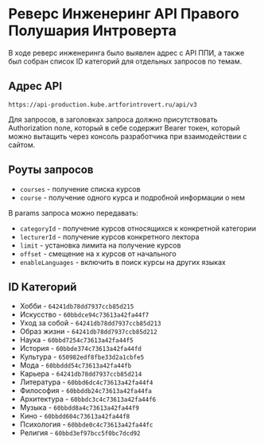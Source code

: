 # Реверс Инженеринг API Правого Полушария Интроверта

В ходе реверс инженеринга было выявлен адрес с API ППИ, а также был собран список ID категорий для отдельных запросов по темам.

## Адрес API

`https://api-production.kube.artforintrovert.ru/api/v3`

Для запросов, в заголовках запроса должно присутствовать Authorization поле, который в себе содержит Bearer токен, который можно вытащить через консоль разработчика при взаимодействии с сайтом.

## Роуты запросов

- `courses` - получение списка курсов
- `course` - получение одного курса и подробной информации о нем

В params запроса можно передавать:

- `categoryId` - получение курсов относящихся к конкретной категории
- `lecturerId` - получение курсов конкретного лектора
- `limit` - установка лимита на получение курсов
- `offset` - смещение на x курсов от начального
- `enableLanguages` - включить в поиск курсы на других языках

## ID Категорий

- Хобби - `64241db78dd7937ccb85d215`
- Искусство - `60bbdce94c73613a42fa44f7`
- Уход за собой - `64241db78dd7937ccb85d213`
- Образ жизни - `64241db78dd7937ccb85d212`
- Наука - `60bbd7254c73613a42fa44f5`
- История - `60bbde374c73613a42fa44fd`
- Культура - `650982edf8fbe33d2a1cbfe5`
- Мода - `60bbddd54c73613a42fa44fb`
- Карьера - `64241db78dd7937ccb85d214`
- Литература - `60bbd6dc4c73613a42fa44f4`
- Философия - `60bbddb24c73613a42fa44fa`
- Архитектура - `60bbdc3c4c73613a42fa44f6`
- Музыка - `60bbdd8a4c73613a42fa44f9`
- Кино - `60bbdd604c73613a42fa44f8`
- Психология - `60bbde0c4c73613a42fa44fc`
- Религия - `60bbd3ef97bcc5f0bc7dcd92`
